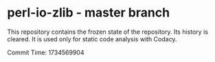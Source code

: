 # perl-io-zlib - master branch

This repository contains the frozen state of the repository.
Its history is cleared. It is used only for static code
analysis with Codacy.

Commit Time: 1734569904